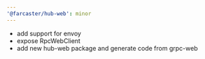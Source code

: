 ```yaml
---
'@farcaster/hub-web': minor
---
```


- add support for envoy
- expose RpcWebClient
- add new hub-web package and generate code from grpc-web
